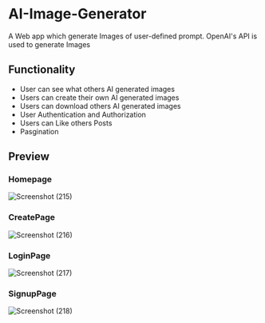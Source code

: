 # AI-Image-Generator
A Web app which generate Images of user-defined prompt. OpenAI's API is used to generate Images

## Functionality
- User can see what others AI generated images
- Users can create their own AI generated images
- Users can download others AI generated images
- User Authentication and Authorization
- Users can Like others Posts
- Pasgination

## Preview

### Homepage
![Screenshot (215)](https://user-images.githubusercontent.com/83984612/218133171-fd7b1a6d-5250-4efe-bd58-69fb9def161b.png)

### CreatePage
![Screenshot (216)](https://user-images.githubusercontent.com/83984612/218241257-7e20c88b-ffb0-4b41-8e9a-ffdec7ca087e.png)

### LoginPage
![Screenshot (217)](https://user-images.githubusercontent.com/83984612/221364522-bef55e4a-d670-4e36-9b1f-5c36e4828550.png)

### SignupPage
![Screenshot (218)](https://user-images.githubusercontent.com/83984612/221364555-e94798e5-4ddf-4fe7-beac-296dad0f4667.png)
